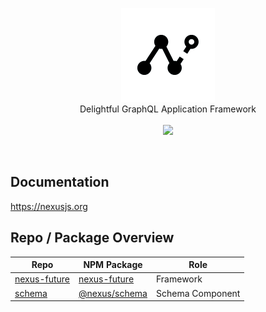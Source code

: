 <p align="center">
  <a href="https://nexusjs.org"><img src="assets/../docs/assets/nexus-logo-black.png" height="150px"></a>
  <br>
  <span>Delightful GraphQL Application Framework</span>
  <br>
  <br>
  <img src="https://github.com/graphql-nexus/nexus-future/workflows/trunk/badge.svg">
</p>

<br>

## Documentation <!-- omit in toc -->

https://nexusjs.org

## Repo / Package Overview

| Repo                                                          | NPM Package                                                  | Role             |
| ------------------------------------------------------------- | ------------------------------------------------------------ | ---------------- |
| [nexus-future](https://github.com/graphql-nexus/nexus-future) | [nexus-future](https://www.npmjs.com/package/nexus-future)   | Framework        |
| [schema](https://github.com/graphql-nexus/schema)             | [@nexus/schema](https://www.npmjs.com/package/@nexus/schema) | Schema Component |
